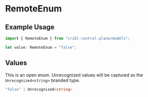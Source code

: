# RemoteEnum

## Example Usage

```typescript
import { RemoteEnum } from "cribl-control-plane/models";

let value: RemoteEnum = "false";
```

## Values

This is an open enum. Unrecognized values will be captured as the `Unrecognized<string>` branded type.

```typescript
"false" | Unrecognized<string>
```